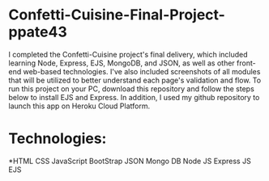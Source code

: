 # Confetti-Cuisine-Final-Project-ppate43

I completed the Confetti-Cuisine project's final delivery, which included learning Node, Express, EJS, MongoDB, and JSON, as well as other front-end web-based technologies. I've also included screenshots of all modules that will be utilized to better understand each page's validation and flow. To run this project on your PC, download this repository and follow the steps below to install EJS and Express. In addition, I used my github repository to launch this app on Heroku Cloud Platform.

# Technologies:
*HTML
CSS
JavaScript
BootStrap
JSON
Mongo DB
Node JS
Express JS
EJS
